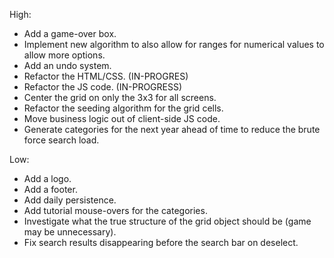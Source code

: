 High:
* Add a game-over box. 
* Implement new algorithm to also allow for ranges for numerical values to allow
  more options.
* Add an undo system.
* Refactor the HTML/CSS. (IN-PROGRES)
* Refactor the JS code. (IN-PROGRESS)
* Center the grid on only the 3x3 for all screens.
* Refactor the seeding algorithm for the grid cells.
* Move business logic out of client-side JS code.
* Generate categories for the next year ahead of time to reduce the brute force search
  load.

Low:
* Add a logo.
* Add a footer.
* Add daily persistence.
* Add tutorial mouse-overs for the categories.
* Investigate what the true structure of the grid object should be (game may be unnecessary).
* Fix search results disappearing before the search bar on deselect.